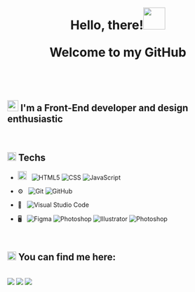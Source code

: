 <h1 align="center"> <b> Hello, there!<img src="https://em-content.zobj.net/source/microsoft-teams/337/waving-hand_medium-skin-tone_1f44b-1f3fd_1f3fd.png" width=50px></img>

Welcome to my GitHub</b></h1>

<br><br>
<h2>
   <img src="https://em-content.zobj.net/source/microsoft-teams/337/man-technologist_1f468-200d-1f4bb.png" width = 25px> I'm a Front-End developer and design enthusiastic<br>
</h2>

<br>

<h2> <img width=20px src = "https://em-content.zobj.net/source/microsoft-teams/337/star-struck_1f929.png"> Techs</h2>

- <img width=20px src="https://em-content.zobj.net/source/microsoft-teams/337/globe-with-meridians_1f310.png"> &nbsp;
  ![HTML5](https://img.shields.io/badge/-HTML5-333333?style=flat&logo=HTML5)
  ![CSS](https://img.shields.io/badge/-CSS-333333?style=flat&logo=CSS3&logoColor=1572B6)
  ![JavaScript](https://img.shields.io/badge/-JavaScript-333333?style=flat&logo=javascript)
  <!-- ![Typescript](https://img.shields.io/badge/-typescript-333333?style=flat&logo=typescript)
  ![React](https://img.shields.io/badge/-react-333333?style=flat&logo=react)  -->

- ⚙️ &nbsp;
  ![Git](https://img.shields.io/badge/-Git-333333?style=flat&logo=git)
  ![GitHub](https://img.shields.io/badge/-GitHub-333333?style=flat&logo=github)
- 🔧 &nbsp;
  ![Visual Studio Code](https://img.shields.io/badge/-Visual%20Studio%20Code-333333?style=flat&logo=visual-studio-code&logoColor=007ACC)
- 🖥 &nbsp;
    ![Figma](https://img.shields.io/badge/-Photoshop-333333?style=flat&logo=figma)
    ![Photoshop](https://img.shields.io/badge/-Photoshop-333333?style=flat&logo=adobe-photoshop)
    ![Illustrator](https://img.shields.io/badge/-Illustrator-333333?style=flat&logo=adobe-illustrator)
    ![Photoshop](https://img.shields.io/badge/-Photoshop-333333?style=flat&logo=adobe-after-effects)

  <br>

<h2> <img width=20px src="https://em-content.zobj.net/source/microsoft-teams/337/eyes_1f440.png"> You can find me here:</h2>

<br>
<a href="https://www.linkedin.com/in/guilherme-paes/" target="_blank">
    <img src="https://img.shields.io/badge/-LinkedIn-%230077B5?style=for-the-badge&logo=linkedin&logoColor=white" target="_blank"></a> 
<a href="https://instagram.com/guipaex" target="_blank">
    <img src="https://img.shields.io/badge/-Instagram-%23E4405F?style=for-the-badge&logo=instagram&logoColor=white" target="_blank"></a>
<a href = "mailto:contact@guipaes.com">
    <img src="https://img.shields.io/badge/Gmail-D14836?style=for-the-badge&logo=gmail&logoColor=white" target="_blank"></a>
  
<br><br>
